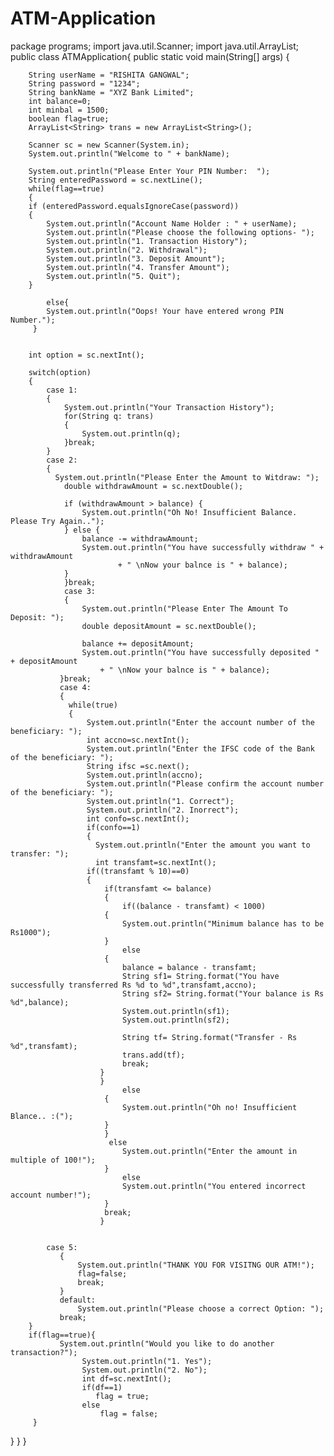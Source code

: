 # ATM-Application
package programs;
import java.util.Scanner;
import java.util.ArrayList;
public class ATMApplication{
public static void main(String[] args) {
 
        String userName = "RISHITA GANGWAL";
        String password = "1234";
        String bankName = "XYZ Bank Limited";
        int balance=0;
        int minbal = 1500;
        boolean flag=true;
        ArrayList<String> trans = new ArrayList<String>();
 
        Scanner sc = new Scanner(System.in);
        System.out.println("Welcome to " + bankName);
        
        System.out.println("Please Enter Your PIN Number:  ");
        String enteredPassword = sc.nextLine();
        while(flag==true)
        {
        if (enteredPassword.equalsIgnoreCase(password))
        {
            System.out.println("Account Name Holder : " + userName);
            System.out.println("Please choose the following options- ");
            System.out.println("1. Transaction History");
            System.out.println("2. Withdrawal");
            System.out.println("3. Deposit Amount");
            System.out.println("4. Transfer Amount");
            System.out.println("5. Quit");
        }
        
            else{
            System.out.println("Oops! Your have entered wrong PIN Number.");
         }
        
            
        int option = sc.nextInt();
         
        switch(option)
        {
            case 1:
            {
                System.out.println("Your Transaction History");
                for(String q: trans)
                {
                    System.out.println(q);               
                }break;
            }  
            case 2:
            {    
              System.out.println("Please Enter the Amount to Witdraw: ");
                double withdrawAmount = sc.nextDouble();
                
                if (withdrawAmount > balance) {
                    System.out.println("Oh No! Insufficient Balance. Please Try Again..");
                } else {
                    balance -= withdrawAmount;
                    System.out.println("You have successfully withdraw " + withdrawAmount
                            + " \nNow your balnce is " + balance);
                }
                }break;
                case 3:
                {
                    System.out.println("Please Enter The Amount To Deposit: ");
                    double depositAmount = sc.nextDouble();
                
                    balance += depositAmount;
                    System.out.println("You have successfully deposited " + depositAmount
                        + " \nNow your balnce is " + balance);
               }break;    
               case 4:
               {
                 while(true)
                 {
                     System.out.println("Enter the account number of the beneficiary: ");
                     int accno=sc.nextInt();
                     System.out.println("Enter the IFSC code of the Bank of the beneficiary: ");
                     String ifsc =sc.next();
                     System.out.println(accno);
                     System.out.println("Please confirm the account number of the beneficiary: ");
                     System.out.println("1. Correct");
                     System.out.println("2. Inorrect");
                     int confo=sc.nextInt();
                     if(confo==1)
                     {
                       System.out.println("Enter the amount you want to transfer: ");
                       int transfamt=sc.nextInt();
                     if((transfamt % 10)==0)
                     {
                         if(transfamt <= balance)
                         {
                             if((balance - transfamt) < 1000)
                         {
                             System.out.println("Minimum balance has to be Rs1000");
                         }
                             else
                         {
                             balance = balance - transfamt;
                             String sf1= String.format("You have successfully transferred Rs %d to %d",transfamt,accno);
                             String sf2= String.format("Your balance is Rs %d",balance);
                             System.out.println(sf1);
                             System.out.println(sf2);
                             
                             String tf= String.format("Transfer - Rs %d",transfamt);
                             trans.add(tf);
                             break;
                        } 
                        }
                             else
                         {
                             System.out.println("Oh no! Insufficient Blance.. :(");
                         } 
                         }
                          else
                             System.out.println("Enter the amount in multiple of 100!");
                         }  
                             else
                             System.out.println("You entered incorrect account number!");
                         }   
                         break;
                        }
        
           
            case 5:
               {
                   System.out.println("THANK YOU FOR VISITNG OUR ATM!");
                   flag=false;
                   break;
               }
               default: 
                   System.out.println("Please choose a correct Option: ");
               break;
        }
        if(flag==true){
               System.out.println("Would you like to do another transaction?");
                    System.out.println("1. Yes");
                    System.out.println("2. No");
                    int df=sc.nextInt();
                    if(df==1)
                       flag = true;
                    else
                        flag = false;            
         }  
}
}
}
